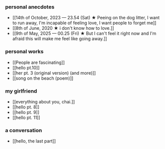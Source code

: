 ### personal anecdotes
- [[14th of October, 2023 — 23.54 (Sat) ★ Peeing on the dog litter, I want to run away, I'm incapable of feeling love, I want people to forget me]]
- [[8th of June, 2020 ★ i don't know how to love.]]
- [[9th of May, 2025 — 00.25 (Fri) ★ But I can't feel it right now and I'm afraid this will make me feel like going away.]]
### personal works
- [[People are fascinating]] 
- [[hello pt.10]] 
- [[her pt. 3 (original version) (and more)]]
- [[song on the beach (poem)]]
### my girlfriend
- [[everything about you, chai.]] 
- [[hello pt. 8]]
- [[hello pt. 9]]
- [[hello pt. 11]]
### a conversation 
- [[hello, the last part]]